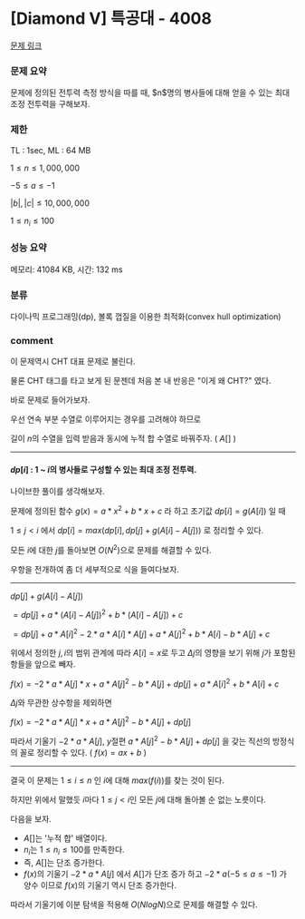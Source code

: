 
# [Diamond V] 특공대 - 4008

[문제 링크](https://www.acmicpc.net/problem/4008)

### 문제 요약

<p> 문제에 정의된 전투력 측정 방식을 따를 때, $n$명의 병사들에 대해 얻을 수 있는 최대 조정 전투력을 구해보자. </p>

### 제한

TL : 1sec, ML : 64 MB

$1 ≤ n ≤ 1,000,000$

$-5 ≤ a ≤ -1$

$|b|, |c| ≤ 10,000,000$

$1 ≤ n_i ≤ 100$


### 성능 요약

메모리: 41084 KB, 시간: 132 ms

### 분류

다이나믹 프로그래밍(dp), 볼록 껍질을 이용한 최적화(convex hull optimization)

### comment

이 문제역시 CHT 대표 문제로 불린다.

물론 CHT 태그를 타고 보게 된 문젠데 처음 본 내 반응은 "이게 왜 CHT?" 였다.

바로 문제로 들어가보자.

우선 연속 부분 수열로 이루어지는 경우를 고려해야 하므로

길이 $n$의 수열을 입력 받음과 동시에 누적 합 수열로 바꿔주자. ( $A[]$ )

-----------------------------------------------------------------------------------------------------------------------------------------------------------------------

#### $dp[i]$ : $1$ ~ $i$의 병사들로 구성할 수 있는 최대 조정 전투력.

나이브한 풀이를 생각해보자.

문제에 정의된 함수 $g(x) = a * x^2 + b * x + c$ 라 하고 초기값 $dp[i] = g(A[i])$ 일 때

$1 ≤ j < i$ 에서 $dp[i] = max(dp[i], dp[j] + g(A[i] - A[j]))$ 로 정리할 수 있다.

모든 $i$에 대한 $j$를 돌아보면 $O(N^2)$으로 문제를 해결할 수 있다.

우항을 전개하여 좀 더 세부적으로 식을 들여다보자.

-----------------------------------------------------------------------------------------------------------------------------------------------------------------------

$dp[j] + g(A[i] - A[j])$

$= dp[j] + a * (A[i]-A[j])^2 + b * (A[i]-A[j]) + c$

$= dp[j] + a * A[i]^2 - 2 * a * A[i] * A[j] + a * A[j]^2 + b * A[i] - b * A[j] + c$

위에서 정의한 $j, i$의 범위 관계에 따라 $A[i] = x$로 두고 $Δj$의 영향을 보기 위해 $j$가 포함된 항들을 앞으로 빼자.

$f(x) = -2 * a * A[j] * x + a * A[j]^2 - b * A[j] + dp[j] + a * A[i]^2 + b * A[i] + c$

$Δj$와 무관한 상수항을 제외하면

$f(x) = -2 * a * A[j] * x + a * A[j]^2- b * A[j] + dp[j]$

따라서 기울기 $-2 * a * A[j]$, $y$절편 $a * A[j]^2- b * A[j] + dp[j]$ 을 갖는 직선의 방정식의 꼴로 정리할 수 있다. ( $f(x) = ax + b$ )

-----------------------------------------------------------------------------------------------------------------------------------------------------------------------

결국 이 문제는 $1 ≤ i ≤ n$ 인 $i$에 대해 $max(f(i))$를 찾는 것이 된다.

하지만 위에서 말했듯 $i$마다 $1 ≤ j < i$인 모든 $j$에 대해 돌아볼 순 없는 노릇이다.

다음을 보자.

* $A[]$는 '누적 합' 배열이다.
* $n_i$는 $1 ≤ n_i ≤ 100$를 만족한다.
* 즉, $A[]$는 단조 증가한다.
* $f(x)$의 기울기 $-2 * a * A[j]$ 에서 $A[]$가 단조 증가 하고 $-2 * a(-5 ≤ a ≤ -1)$ 가 양수 이므로 $f(x)$의 기울기 역시 단조 증가한다.

따라서 기울기에 이분 탐색을 적용해 $O(N logN)$으로 문제를 해결할 수 있다.
